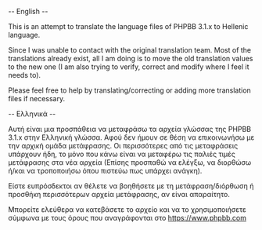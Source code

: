 -- English --

This is an attempt to translate the language files of PHPBB 3.1.x to Hellenic language.

Since I was unable to contact with the original translation team.
Most of the translations already exist, all I am doing is to move the old translation values to the new one (I am also trying to verify, correct and modify where I feel it needs to).

Please feel free to help by translating/correcting or adding more translation files if necessary.

-- Ελληνικά  --

Αυτή είναι μια προσπάθεια  να μεταφράσω τα αρχεία γλώσσας της PHPBB 3.1.x στην Ελληνική γλώσσα.
Αφού δεν ήμουν σε θέση να επικοινωνήσω με την αρχική ομάδα μετάφρασης.
Οι περισσότερες από τις μεταφράσεις υπάρχουν ήδη, το μόνο που κάνω είναι να μεταφέρω τις παλιές τιμές μετάφρασης στα νέα αρχεία (Επίσης προσπαθώ να ελέγξω, να διορθώσω ή/και να τροποποιήσω όπου πιστεύω πως υπάρχει ανάγκη).

Είστε ευπρόσδεκτοι αν θέλετε να βοηθήσετε με τη μετάφραση/διόρθωση ή προσθήκη περισσότερων αρχεία μετάφρασης, αν είναι απαραίτητο.

Μπορείτε ελεύθερα να κατεβάσετε το αρχείο και να το χρησιμοποιήσετε σύμφωνα με τους όρους που αναγράφονται στο https://www.phpbb.com
